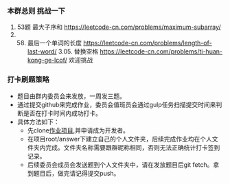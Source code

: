 ### 本群总则 挑战一下
1. 53题  最大子序和 https://leetcode-cn.com/problems/maximum-subarray/
2.  58. 最后一个单词的长度 https://leetcode-cn.com/problems/length-of-last-word/
3.05. 替换空格 https://leetcode-cn.com/problems/ti-huan-kong-ge-lcof/
欢迎挑战

### 打卡刷题策略
* 题目由群内委员会来发放，一周发三题。
* 通过提交github来完成作业，委员会值班员会通过gulp任务扫描提交时间来判断是否在打卡时间内成功打卡。  
* 具体方法如下： 
    * 先clone[作业项目](git@github.com:kaeryehaowan/code-war.git),并申请成为开发者。
    * 在项目root/answer下建立自己的个人文件夹，后续完成作业均在个人文件夹内完成。文件夹名称需要跟群昵称相同，否则无法正确统计打卡签到记录。
    * 后续委员会成员会发送题到个人文件夹中，请在发放题目后git fetch。拿到题目后，做完请记得提交push。
